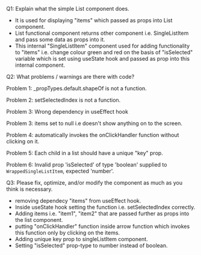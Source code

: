 
Q1: Explain what the simple List component does.

* It is used for displaying "items" which passed as props into List component.
* List functional component returns other component i.e. SingleListItem and pass some data as props into it.
* This internal "SingleListItem" component used for adding functionality to "items" i.e. change colour green and red on the basis of "isSelected" variable which is set        using useState hook and passed as prop into this internal component.


Q2: What problems / warnings are there with code?

Problem 1:  _propTypes.default.shapeOf is not a function.

Problem 2:  setSelectedIndex is not a function.

Problem 3:  Wrong dependency in useEffect hook

Problem 3:  items set to null i.e doesn't show anything on to the screen.

Problem 4:  automatically invokes the onClickHandler function without clicking on it.

Problem 5:  Each child in a list should have a unique "key" prop.

Problem 6:  Invalid prop 'isSelected' of type 'boolean' supplied to `WrappedSingleListItem`, expected 'number'.


Q3: Please fix, optimize, and/or modify the component as much as you think is necessary.
* removing dependecy "items" from useEffect hook.
* Inside useState hook setting the function i.e. setSelectedIndex correctly.
* Adding items i.e. "item1", "item2" that are passed further as props into the list component.
* putting "onClickHandler" function inside arrow function which invokes this function only by clicking on the items.
* Adding unique key prop to singleListItem component.
* Setting "isSelected" prop-type to number instead of boolean.




